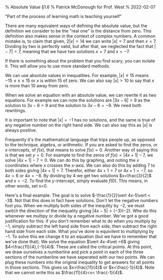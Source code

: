 % Absolute Value §1.6
% Patrick McDonough for Prof. West
% 2022-02-07

"Part of the process of learning math is teaching yourself"

There are many equivalent ways of defining the absolute value, but the definition we consider to be the "real one" is the distance from zero.
This definition also makes sense in the context of complex numbers.
A common mistake is, to claim that given, $2\vert x\vert=14$ we can write $\vert x \vert = 7$ and then $x=7$.
Dividing by two is perfectly valid, but after that, we neglected the fact that $\vert -7\vert=7$, meaning that we have two solutions $x=7$ and $x=-7$.

If there is something about the problem that you find scary, you can isolate it. This will allow you to use more standard methods.

We can use absolute values in inequalities.
For example, $\vert x\vert\le 15$ means $-15\le x\le 15$ or $x$ is within $15$ of zero.
We can also say $\vert x\vert > 10$ to say that $x$ is more than $10$ away from zero.

When we solve an equation with an absolute value, we can rewrite it as two equations.
For example we can note the solutions are $\vert 3x-6\vert=9$ as the solution to $3x-6=9$ and the solution to $3x-6=-9$.
We need both rewritings.

It is important to note that $\vert x \vert = -1$ has no solutions, and the same is true of any negative number on the right hand side.
We can also say this as $\vert x\vert$ is always positive.

Frequently it's the mathematical language that trips people up, as opposed to the technique, algebra, or arithmetic.
If you are asked to find the zeros, or $x$-intercepts, of $f(x)$, that means to solve $f(x)=0$. 
Another way of saying this is that we set $y=0$.
For example to find the zeros of $f(x)=\vert 4x+1\vert -7$, we solve $\vert 4x+1\vert-7=0$.
We can do this by graphing, and noting the $x$ coordinates where $x$ crosses the $x$-axis.
We can also do this by adding $7$ to both sides giving $\vert 4x+1| =7$.
Therefor, either $4x+1=7$ or $4x+1=-7$, so $4x=6$ or $4x=-8$.
By dividing by $4$ we get two solutions $x=\frac{3}{2}$ and $x=-2$.
To find the $y$-intercept, simply evaluate $f(0)$.
This means, in other words, set x=0.

Here's a final example. The goal is to solve $-\frac{1}{2}\vert 4x-5\vert < -3$.
Not that this does in fact have solutions.
Don't let the negative numbers fool you.
When we multiply both sides of the inequlity by $-2$, we must switch the direction of the inequality giving $\vert 4x-5\vert>(-3)(-2)$.
Whe do this whenever we multipy or divide by a negative number.
We've got a good justification for this: if you don't remember what to do when you multiply by $-1$, simply subtract the left hand side from each side, then subtract the right hand side from each side.
What you've done is equivilent to multiplying by $-1$.
To solve this we change it to an equation (but we have to remember that we've done that).
We solve the equation $\vert 4x-4\vet =6$ giving $4=\frac{11}{4},{-1}{4}$.
These are called the critical points.
At this point, we draw ourselves a numberline and pick a point in each of the three sections of the numberline we have seperated with our two points.
We can plug these numbers into the original inequality to get answers for all points in those sections.
This gives us $x>\frac{11}{4}$ or $x<\frac{-1}{4}$.
Note that we cannot write this as $\frac{11}{4}<x< \frac{-1}{4}$.
